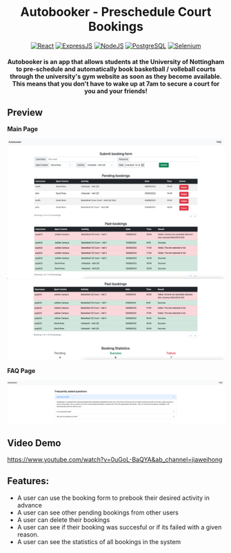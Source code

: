<h1 align="center">Autobooker - Preschedule Court Bookings</h1>

<p align="center">
  <a href="#"><img alt="React" src="https://img.shields.io/badge/react-%2320232a.svg?style=for-the-badge&logo=react&logoColor=%2361DAFB"></a>
  <a href="#"><img alt="ExpressJS" src="https://img.shields.io/badge/Express%20js-000000?style=for-the-badge&logo=express&logoColor=white"></a>
  <a href="#"><img alt="NodeJS" src="https://img.shields.io/badge/Node.js-43853D?style=for-the-badge&logo=node.js&logoColor=white"></a>
  <a href="#"><img alt="PostgreSQL" src="https://img.shields.io/badge/MongoDB-4EA94B?style=for-the-badge&logo=mongodb&logoColor=white"></a>
  <a href="#"><img alt="Selenium" src="https://img.shields.io/badge/-selenium-CB02A?style=for-the-badge&logo=selenium&logoColor=white"></a>
</p>

<h4 align="center">Autobooker is an app that allows students at the University of Nottingham to pre-schedule and automatically book basketball / volleball courts through the university's gym website as soon as they become available. This means that you don't have to wake up at 7am to secure a court for you and your friends!</h4>

## Preview

**Main Page**

![main page 1](/screenshots/MainPage1.png)
![main page 2](/screenshots/MainPage2.png)

**FAQ Page**

![faq page](/screenshots/FaqPage.png)

## Video Demo
https://www.youtube.com/watch?v=0uGoL-BaQYA&ab_channel=jiaweihong

## Features:

- A user can use the booking form to prebook their desired activity in advance
- A user can see other pending bookings from other users
- A user can delete their bookings
- A user can see if their booking was succesful or if its failed with a given reason.
- A user can see the statistics of all bookings in the system
